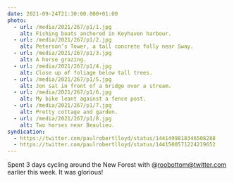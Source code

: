 ```yaml
---
date: 2021-09-24T21:30:00.000+01:00
photo:
  - url: /media/2021/267/p1/1.jpg
    alt: Fishing boats anchored in Keyhaven harbour.
  - url: /media/2021/267/p1/2.jpg
    alt: Peterson’s Tower, a tall concrete folly near Sway.
  - url: /media/2021/267/p1/3.jpg
    alt: A horse grazing.
  - url: /media/2021/267/p1/4.jpg
    alt: Close up of foliage below tall trees.
  - url: /media/2021/267/p1/5.jpg
    alt: Jon sat in front of a bridge over a stream.
  - url: /media/2021/267/p1/6.jpg
    alt: My bike leant against a fence post.
  - url: /media/2021/267/p1/7.jpg
    alt: Pretty cottage and garden.
  - url: /media/2021/267/p1/8.jpg
    alt: Two horses near Beaulieu.
syndication:
  - https://twitter.com/paulrobertlloyd/status/1441499818346508288
  - https://twitter.com/paulrobertlloyd/status/1441500571224219652
---
```


Spent 3 days cycling around the New Forest with @roobottom@twitter.com earlier this week. It was glorious!
